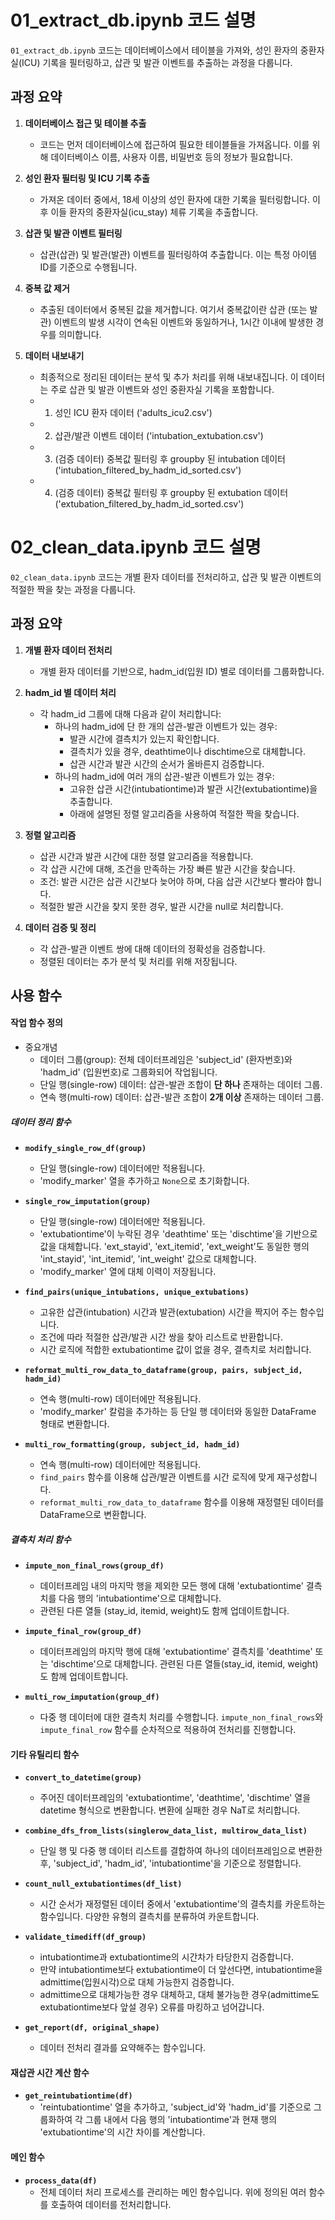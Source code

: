 # 01_extract_db.ipynb 코드 설명

`01_extract_db.ipynb` 코드는 데이터베이스에서 테이블을 가져와, 성인 환자의 중환자실(ICU) 기록을 필터링하고, 삽관 및 발관 이벤트를 추출하는 과정을 다룹니다.

## 과정 요약

1. **데이터베이스 접근 및 테이블 추출**
   - 코드는 먼저 데이터베이스에 접근하여 필요한 테이블들을 가져옵니다. 이를 위해 데이터베이스 이름, 사용자 이름, 비밀번호 등의 정보가 필요합니다.

2. **성인 환자 필터링 및 ICU 기록 추출**
   - 가져온 데이터 중에서, 18세 이상의 성인 환자에 대한 기록을 필터링합니다. 이후 이들 환자의 중환자실(icu_stay) 체류 기록을 추출합니다.

3. **삽관 및 발관 이벤트 필터링**
   - 삽관(삽관) 및 발관(발관) 이벤트를 필터링하여 추출합니다. 이는 특정 아이템 ID를 기준으로 수행됩니다.

4. **중복 값 제거**
   - 추출된 데이터에서 중복된 값을 제거합니다. 여기서 중복값이란 삽관 (또는 발관) 이벤트의 발생 시각이 연속된 이벤트와 동일하거나, 1시간 이내에 발생한 경우를 의미합니다.  

5. **데이터 내보내기**
   - 최종적으로 정리된 데이터는 분석 및 추가 처리를 위해 내보내집니다. 이 데이터는 주로 삽관 및 발관 이벤트와 성인 중환자실 기록을 포함합니다.
    - 1. 성인 ICU 환자 데이터 ('adults_icu2.csv')
    - 2. 삽관/발관 이벤트 데이터 ('intubation_extubation.csv')
    - 3. (검증 데이터) 중복값 필터링 후 groupby 된 intubation 데이터 ('intubation_filtered_by_hadm_id_sorted.csv') 
    - 4. (검증 데이터) 중복값 필터링 후 groupby 된 extubation 데이터 ('extubation_filtered_by_hadm_id_sorted.csv') 


# 02_clean_data.ipynb 코드 설명

`02_clean_data.ipynb` 코드는 개별 환자 데이터를 전처리하고, 삽관 및 발관 이벤트의 적절한 짝을 찾는 과정을 다룹니다.

## 과정 요약

1. **개별 환자 데이터 전처리**
   - 개별 환자 데이터를 기반으로, hadm_id(입원 ID) 별로 데이터를 그룹화합니다.

2. **hadm_id 별 데이터 처리**
   - 각 hadm_id 그룹에 대해 다음과 같이 처리합니다:
     - 하나의 hadm_id에 단 한 개의 삽관-발관 이벤트가 있는 경우:
       - 발관 시간에 결측치가 있는지 확인합니다.
       - 결측치가 있을 경우, deathtime이나 dischtime으로 대체합니다.
       - 삽관 시간과 발관 시간의 순서가 올바른지 검증합니다.
     - 하나의 hadm_id에 여러 개의 삽관-발관 이벤트가 있는 경우:
       - 고유한 삽관 시간(intubationtime)과 발관 시간(extubationtime)을 추출합니다.
       - 아래에 설명된 정렬 알고리즘을 사용하여 적절한 짝을 찾습니다.

3. **정렬 알고리즘**
   - 삽관 시간과 발관 시간에 대한 정렬 알고리즘을 적용합니다.
   - 각 삽관 시간에 대해, 조건을 만족하는 가장 빠른 발관 시간을 찾습니다.
   - 조건: 발관 시간은 삽관 시간보다 늦어야 하며, 다음 삽관 시간보다 빨라야 합니다.
   - 적절한 발관 시간을 찾지 못한 경우, 발관 시간을 null로 처리합니다.

4. **데이터 검증 및 정리**
   - 각 삽관-발관 이벤트 쌍에 대해 데이터의 정확성을 검증합니다.
   - 정렬된 데이터는 추가 분석 및 처리를 위해 저장됩니다.

## 사용 함수
#### 작업 함수 정의
- 중요개념
  - 데이터 그룹(group): 전체 데이터프레임은 'subject_id' (환자번호)와 'hadm_id' (입원번호)로 그룹화되어 작업됩니다.
  - 단일 행(single-row) 데이터: 삽관-발관 조합이 **단 하나** 존재하는 데이터 그룹.
  - 연속 행(multi-row) 데이터: 삽관-발관 조합이 **2개 이상** 존재하는 데이터 그룹.

##### 데이터 정리 함수

- **`modify_single_row_df(group)`**
  - 단일 행(single-row) 데이터에만 적용됩니다.
  - 'modify_marker' 열을 추가하고 `None`으로 초기화합니다.

- **`single_row_imputation(group)`**
  - 단일 행(single-row) 데이터에만 적용됩니다.
  - 'extubationtime'이 누락된 경우 'deathtime' 또는 'dischtime'을 기반으로 값을 대체합니다. 'ext_stayid', 'ext_itemid', 'ext_weight'도 동일한 행의 'int_stayid', 'int_itemid', 'int_weight' 값으로 대체합니다.
  - 'modify_marker' 열에 대체 이력이 저장됩니다.
  
- **`find_pairs(unique_intubations, unique_extubations)`**
  - 고유한 삽관(intubation) 시간과 발관(extubation) 시간을 짝지어 주는 함수입니다. 
  - 조건에 따라 적절한 삽관/발관 시간 쌍을 찾아 리스트로 반환합니다.
  - 시간 로직에 적합한 extubationtime 값이 없을 경우, 결측치로 처리합니다.

- **`reformat_multi_row_data_to_dataframe(group, pairs, subject_id, hadm_id)`**
  - 연속 행(multi-row) 데이터에만 적용됩니다.
  - 'modify_marker' 칼럼을 추가하는 등 단일 행 데이터와 동일한 DataFrame 형태로 변환합니다.

- **`multi_row_formatting(group, subject_id, hadm_id)`**
  - 연속 행(multi-row) 데이터에만 적용됩니다.
  - `find_pairs` 함수를 이용해 삽관/발관 이벤트를 시간 로직에 맞게 재구성합니다. 
  - `reformat_multi_row_data_to_dataframe` 함수를 이용해 재정렬된 데이터를 DataFrame으로 변환합니다. 

##### 결측치 처리 함수

- **`impute_non_final_rows(group_df)`**
  - 데이터프레임 내의 마지막 행을 제외한 모든 행에 대해 'extubationtime' 결측치를 다음 행의 'intubationtime'으로 대체합니다.
  - 관련된 다른 열들 (stay_id, itemid, weight)도 함께 업데이트합니다.

- **`impute_final_row(group_df)`**
  - 데이터프레임의 마지막 행에 대해 'extubationtime' 결측치를 'deathtime' 또는 'dischtime'으로 대체합니다. 관련된 다른 열들(stay_id, itemid, weight)도 함께 업데이트합니다.

- **`multi_row_imputation(group_df)`**
  - 다중 행 데이터에 대한 결측치 처리를 수행합니다. `impute_non_final_rows`와 `impute_final_row` 함수를 순차적으로 적용하여 전처리를 진행합니다.

#### 기타 유틸리티 함수

- **`convert_to_datetime(group)`**
  - 주어진 데이터프레임의 'extubationtime', 'deathtime', 'dischtime' 열을 datetime 형식으로 변환합니다. 변환에 실패한 경우 NaT로 처리합니다.

- **`combine_dfs_from_lists(singlerow_data_list, multirow_data_list)`**
  - 단일 행 및 다중 행 데이터 리스트를 결합하여 하나의 데이터프레임으로 변환한 후, 'subject_id', 'hadm_id', 'intubationtime'을 기준으로 정렬합니다.

- **`count_null_extubationtimes(df_list)`**
  - 시간 순서가 재정렬된 데이터 중에서 'extubationtime'의 결측치를 카운트하는 함수입니다. 다양한 유형의 결측치를 분류하여 카운트합니다.

- **`validate_timediff(df_group)`**
  - intubationtime과 extubationtime의 시간차가 타당한지 검증합니다.
  - 만약 intubationtime보다 extubationtime이 더 앞선다면, intubationtime을 admittime(입원시각)으로 대체 가능한지 검증합니다. 
  - admittime으로 대체가능한 경우 대체하고, 대체 불가능한 경우(admittime도 extubationtime보다 앞설 경우) 오류를 마킹하고 넘어갑니다.

- **`get_report(df, original_shape)`**
  - 데이터 전처리 결과를 요약해주는 함수입니다.

#### 재삽관 시간 계산 함수

- **`get_reintubationtime(df)`**
  - 'reintubationtime' 열을 추가하고, 'subject_id'와 'hadm_id'를 기준으로 그룹화하여 각 그룹 내에서 다음 행의 'intubationtime'과 현재 행의 'extubationtime'의 시간 차이를 계산합니다.

#### 메인 함수

- **`process_data(df)`**
  - 전체 데이터 처리 프로세스를 관리하는 메인 함수입니다. 위에 정의된 여러 함수를 호출하여 데이터를 전처리합니다.
